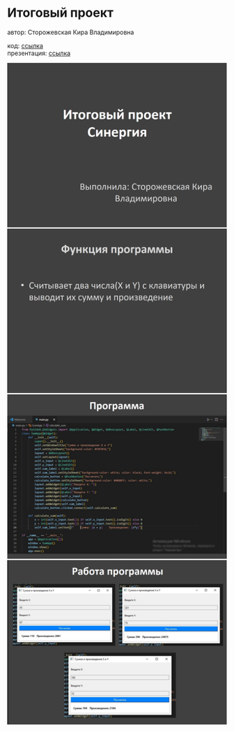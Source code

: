 # Итоговый проект
автор: Сторожевская Кира Владимировна

код: [ссылка](main.py)  
презентация: [ссылка](project.pptx)

![slide_1](prez/silde_1.png)
![slide_2](prez/slide_2.png)
![slide_3](prez/slide_3.png)
![slide_4](prez/slide_4.png)
